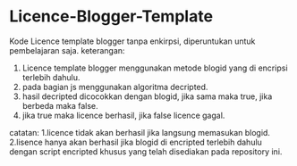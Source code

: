 # Licence-Blogger-Template
Kode Licence template blogger tanpa enkirpsi, diperuntukan untuk pembelajaran saja.
keterangan:
1. Licence template blogger menggunakan metode blogid yang di encripsi terlebih dahulu.
2. pada bagian js menggunakan algoritma decripted.
3. hasil decripted dicocokkan dengan blogid, jika sama maka true, jika berbeda maka false.
4. jika true maka licence berhasil, jika false licence gagal.

catatan:
1.licence tidak akan berhasil jika langsung memasukan blogid.
2.lisence hanya akan berhasil jika blogid di encripted terlebih dahulu dengan script encripted khusus yang telah disediakan pada repository ini.

